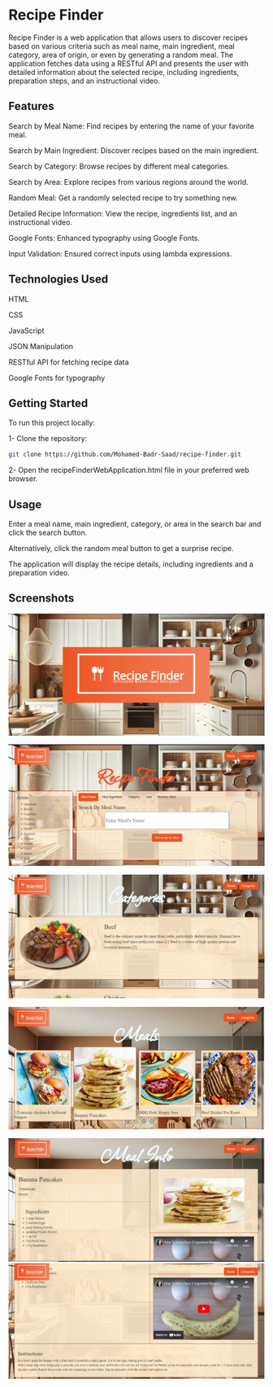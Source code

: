 # Recipe Finder
Recipe Finder is a web application that allows users to discover recipes based on various criteria such as meal name, main ingredient, meal category, area of origin, or even by generating a random meal. The application fetches data using a RESTful API and presents the user with detailed information about the selected recipe, including ingredients, preparation steps, and an instructional video.

## Features
Search by Meal Name: Find recipes by entering the name of your favorite meal.

Search by Main Ingredient: Discover recipes based on the main ingredient.

Search by Category: Browse recipes by different meal categories.

Search by Area: Explore recipes from various regions around the world.

Random Meal: Get a randomly selected recipe to try something new.

Detailed Recipe Information: View the recipe, ingredients list, and an instructional video.

Google Fonts: Enhanced typography using Google Fonts.

Input Validation: Ensured correct inputs using lambda expressions.


## Technologies Used
HTML

CSS

JavaScript

JSON Manipulation

RESTful API for fetching recipe data

Google Fonts for typography

## Getting Started
To run this project locally:

1- Clone the repository:

```bash
git clone https://github.com/Mohamed-Badr-Saad/recipe-finder.git
```
2- Open the recipeFinderWebApplication.html file in your preferred web browser.


## Usage
Enter a meal name, main ingredient, category, or area in the search bar and click the search button.

Alternatively, click the random meal button to get a surprise recipe.

The application will display the recipe details, including ingredients and a preparation video.


## Screenshots

![Recipe Finder](screenshots/Screenshot1.jpg)

![Recipe Finder Home Page](screenshots/Screenshot_home.jpg)

![Recipe Finder Categories Page](screenshots/Screenshot_categories.jpg)

![Recipe Finder Meals Page](screenshots/Screenshot_meals.jpg)

![Recipe Finder Meal Info Page](screenshots/Screenshot_meal_info.jpg)
![Recipe Finder Meal Info Page](screenshots/Screenshot_meal_info2.jpg)

